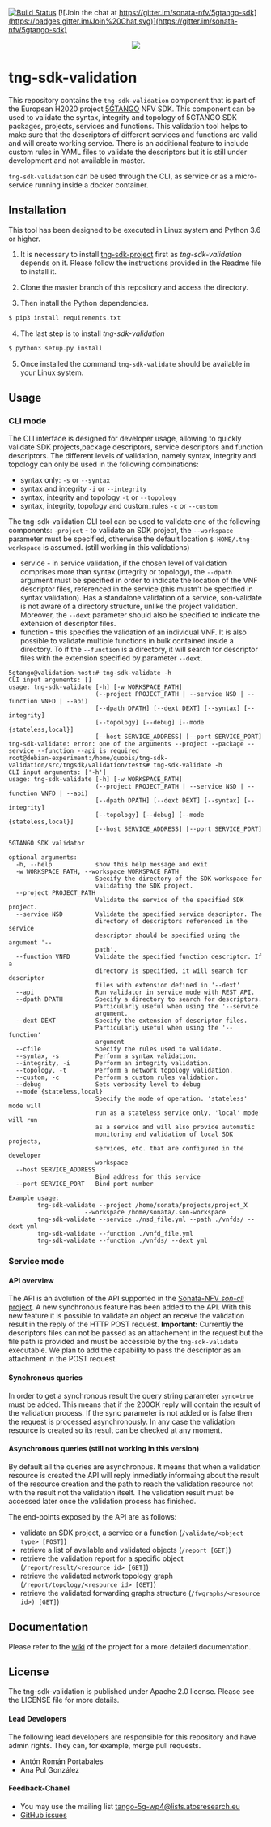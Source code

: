 [![Build Status](https://jenkins.sonata-nfv.eu/buildStatus/icon?job=tng-sdk-validation/master)](https://jenkins.sonata-nfv.eu/job/tng-sdk-validation/master)
[![Join the chat at https://gitter.im/sonata-nfv/5gtango-sdk](https://badges.gitter.im/Join%20Chat.svg)](https://gitter.im/sonata-nfv/5gtango-sdk)
<p align="center"><img src="https://github.com/sonata-nfv/tng-sdk-validation/wiki/images/sonata-5gtango-logo-500px.png" /></p>


# tng-sdk-validation


This repository contains the `tng-sdk-validation` component that is part of the European H2020 project [5GTANGO](http://www.5gtango.eu) NFV SDK. This component can be used to validate the syntax, integrity and topology of 5GTANGO SDK packages, projects, services and functions. This validation tool helps to make sure that the descriptors of different services and functions are valid and will create working service. There is an additional feature to include custom rules in YAML files to validate the descriptors but it is still under development and not available in master.

`tng-sdk-validation` can be used through the CLI, as service  or as a micro-service running inside a docker container.

## Installation

This tool has been designed to be executed in Linux system and Python 3.6 or higher.

1. It is necessary to install [tng-sdk-project](https://github.com/sonata-nfv/tng-sdk-project) first as *tng-sdk-validation* depends on it. Please follow the instructions provided in the Readme file to install it.

2. Clone the master branch of this repository and access the directory.

3. Then install the Python dependencies.
```bash
$ pip3 install requirements.txt
```
4. The last step is to install *tng-sdk-validation*
```bash
$ python3 setup.py install
```
5. Once installed the command `tng-sdk-validate` should be available in your Linux system.

## Usage

### CLI mode

The CLI interface is designed for developer usage, allowing to quickly validate SDK projects,package descriptors, service descriptors and function descriptors. The different levels of validation, namely syntax, integrity and topology can only be used in the following combinations:

* syntax only: `-s` or `--syntax`
* syntax and integrity `-i` or `--integrity`
* syntax, integrity and topology `-t` or `--topology`
* syntax, integrity, topology and custom_rules `-c` or `--custom`

The tng-sdk-validation CLI tool can be used to validate one of the following components:
`-project` - to validate an SDK project, the `--workspace` parameter must be specified, otherwise the default location `$ HOME/.tng-workspace` is assumed. (still working in this validations)
* service - in service validation, if the chosen level of validation comprises more than syntax (integrity or topology), the `--dpath` argument must be specified in order to indicate the location of the VNF descriptor files, referenced in the service (this mustn't be specified in syntax validation). Has a standalone validation of a service, son-validate is not aware of a directory structure, unlike the project validation.
  Moreover, the `--dext` parameter should also be specified to indicate the extension of descriptor files.
* function - this specifies the validation of an individual VNF. It is also possible to validate multiple functions in bulk contained inside a directory. To if the `--function` is a directory, it will search for descriptor files with the extension specified by parameter `--dext`.

```
5gtango@validation-host:# tng-sdk-validate -h
CLI input arguments: []
usage: tng-sdk-validate [-h] [-w WORKSPACE_PATH]
                        (--project PROJECT_PATH | --service NSD | --function VNFD | --api)
                        [--dpath DPATH] [--dext DEXT] [--syntax] [--integrity]
                        [--topology] [--debug] [--mode {stateless,local}]
                        [--host SERVICE_ADDRESS] [--port SERVICE_PORT]
tng-sdk-validate: error: one of the arguments --project --package --service --function --api is required
root@debian-experiment:/home/quobis/tng-sdk-validation/src/tngsdk/validation/tests# tng-sdk-validate -h
CLI input arguments: ['-h']
usage: tng-sdk-validate [-h] [-w WORKSPACE_PATH]
                        (--project PROJECT_PATH | --service NSD | --function VNFD | --api)
                        [--dpath DPATH] [--dext DEXT] [--syntax] [--integrity]
                        [--topology] [--debug] [--mode {stateless,local}]
                        [--host SERVICE_ADDRESS] [--port SERVICE_PORT]

5GTANGO SDK validator

optional arguments:
  -h, --help            show this help message and exit
  -w WORKSPACE_PATH, --workspace WORKSPACE_PATH
                        Specify the directory of the SDK workspace for
                        validating the SDK project.
  --project PROJECT_PATH
                        Validate the service of the specified SDK project.
  --service NSD         Validate the specified service descriptor. The
                        directory of descriptors referenced in the service
                        descriptor should be specified using the argument '--
                        path'.
  --function VNFD       Validate the specified function descriptor. If a
                        directory is specified, it will search for descriptor
                        files with extension defined in '--dext'
  --api                 Run validator in service mode with REST API.
  --dpath DPATH         Specify a directory to search for descriptors.
                        Particularly useful when using the '--service'
                        argument.
  --dext DEXT           Specify the extension of descriptor files.
                        Particularly useful when using the '--function'
                        argument
  --cfile               Specify the rules used to validate.
  --syntax, -s          Perform a syntax validation.
  --integrity, -i       Perform an integrity validation.
  --topology, -t        Perform a network topology validation.
  --custom, -c          Perform a custom rules validation.
  --debug               Sets verbosity level to debug
  --mode {stateless,local}
                        Specify the mode of operation. 'stateless' mode will
                        run as a stateless service only. 'local' mode will run
                        as a service and will also provide automatic
                        monitoring and validation of local SDK projects,
                        services, etc. that are configured in the developer
                        workspace
  --host SERVICE_ADDRESS
                        Bind address for this service
  --port SERVICE_PORT   Bind port number

Example usage:
        tng-sdk-validate --project /home/sonata/projects/project_X
                     --workspace /home/sonata/.son-workspace
        tng-sdk-validate --service ./nsd_file.yml --path ./vnfds/ --dext yml
        tng-sdk-validate --function ./vnfd_file.yml
        tng-sdk-validate --function ./vnfds/ --dext yml
```

### Service mode
#### API overview

The API is an avolution of the API supported in the [Sonata-NFV *son-cli* project](https://github.com/sonata-nfv/son-cli).
A new synchronous feature has been added to the API. With this new feature it is possible to validate an object an receive the validation result in the reply of the HTTP POST request.
**Important:** Currently the descriptors files can not be passed as an attachement in the request but the file path is provided and must be accessible by the `tng-sdk-validate` executable. We plan to add the capability to pass the descriptor as an attachment in the POST request.

#### Synchronous queries
In order to get a synchronous result the query string parameter `sync=true` must be added. This means that if the 200OK reply will contain the result of the validation process. If the sync parameter is not added or is false then the request is processed asynchronously. In any case the validation resource is created so its result can be checked at any moment.

#### Asynchronous queries (still not working in this version)
By default all the queries are asynchronous. It means that when a validation resource is created the API will reply inmediatly informaing about the result of the resource creation and the path to reach the validation resource not with the result not the validation itself. The validation result must be accessed later once the validation process has finished.

The end-points exposed by the API are as follows:

* validate an SDK project, a service or a function (`/validate/<object type> [POST]`)
* retrieve a list of available and validated objects (`/report [GET]`)
* retrieve the validation report for a specific object (`/report/result/<resource id> [GET]`)
* retrieve the validated network topology graph (`/report/topology/<resource id> [GET]`)
* retrieve the validated forwarding graphs structure (`/fwgraphs/<resource id>) [GET]`)

## Documentation

Please refer to the [wiki](https://github.com/sonata-nfv/tng-sdk-validation/wiki) of the project for a more detailed documentation. 

## License

The tng-sdk-validation is published under Apache 2.0 license. Please see the LICENSE file for more details.

#### Lead Developers

The following lead developers are responsible for this repository and have admin rights. They can, for example, merge pull requests.

* Antón Román Portabales
* Ana Pol González

#### Feedback-Chanel

* You may use the mailing list [tango-5g-wp4@lists.atosresearch.eu](mailto:tango-5g-wp4@lists.atosresearch.eu)
* [GitHub issues](https://github.com/sonata-nfv/tng-sdk-validation/issues)
